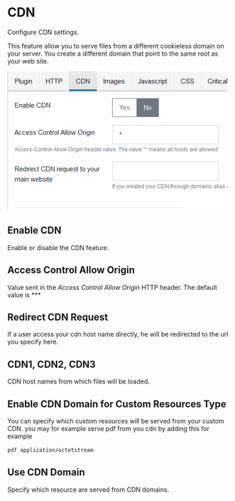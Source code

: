 # CDN

Configure CDN settings.

This feature allow you to serve files from a different cookieless domain on your server. You create a different domain that point to the same root as your web site.

![CDN settings](../images/cdn-settings.PNG)

## Enable CDN

Enable or disable the CDN feature.

## Access Control Allow Origin

Value sent in the _Access Control Allow Origin_ HTTP header. The default value is \*\*\*

## Redirect CDN Request

If a user access your cdn host name directly, he will be redirected to the url you specify here.

## CDN1, CDN2, CDN3

CDN host names from which files will be loaded.

## Enable CDN Domain for Custom Resources Type

You can specify which custom resources will be served from your custom CDN. you may for example serve pdf from you cdn by adding this for example

```markdown
pdf application/octetstream
```

## Use CDN Domain

Specify which resource are served from CDN domains.
